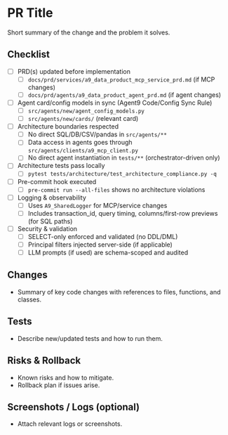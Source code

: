 # PR Title

Short summary of the change and the problem it solves.

## Checklist

- [ ] PRD(s) updated before implementation
  - [ ] `docs/prd/services/a9_data_product_mcp_service_prd.md` (if MCP changes)
  - [ ] `docs/prd/agents/a9_data_product_agent_prd.md` (if agent changes)
- [ ] Agent card/config models in sync (Agent9 Code/Config Sync Rule)
  - [ ] `src/agents/new/agent_config_models.py`
  - [ ] `src/agents/new/cards/` (relevant card)
- [ ] Architecture boundaries respected
  - [ ] No direct SQL/DB/CSV/pandas in `src/agents/**`
  - [ ] Data access in agents goes through `src/agents/clients/a9_mcp_client.py`
  - [ ] No direct agent instantiation in `tests/**` (orchestrator-driven only)
- [ ] Architecture tests pass locally
  - [ ] `pytest tests/architecture/test_architecture_compliance.py -q`
- [ ] Pre-commit hook executed
  - [ ] `pre-commit run --all-files` shows no architecture violations
- [ ] Logging & observability
  - [ ] Uses `A9_SharedLogger` for MCP/service changes
  - [ ] Includes transaction_id, query timing, columns/first-row previews (for SQL paths)
- [ ] Security & validation
  - [ ] SELECT-only enforced and validated (no DDL/DML)
  - [ ] Principal filters injected server-side (if applicable)
  - [ ] LLM prompts (if used) are schema-scoped and audited

## Changes

- Summary of key code changes with references to files, functions, and classes.

## Tests

- Describe new/updated tests and how to run them.

## Risks & Rollback

- Known risks and how to mitigate.
- Rollback plan if issues arise.

## Screenshots / Logs (optional)

- Attach relevant logs or screenshots.
